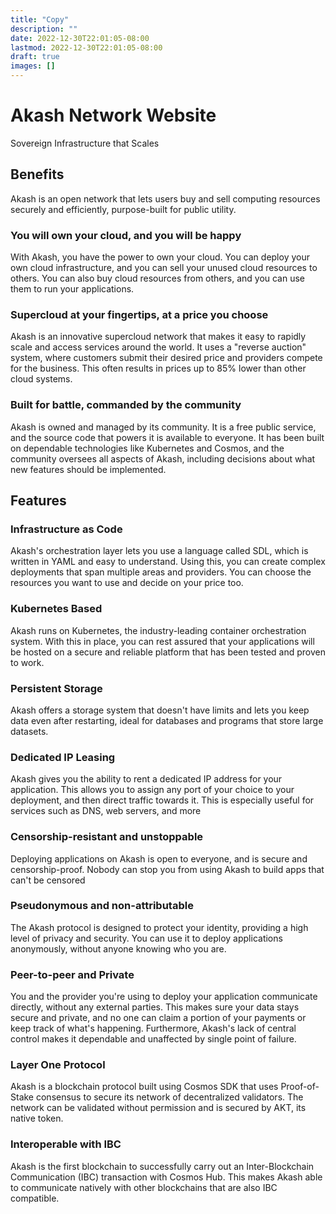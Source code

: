 ```yaml
---
title: "Copy"
description: ""
date: 2022-12-30T22:01:05-08:00
lastmod: 2022-12-30T22:01:05-08:00
draft: true
images: []
---
```


# Akash Network Website

Sovereign Infrastructure that Scales

## Benefits

Akash is an open network that lets users buy and sell computing resources securely and efficiently, purpose-built for public utility.

### You will own your cloud, and you will be happy

With Akash, you have the power to own your cloud. You can deploy your own cloud infrastructure, and you can sell your unused cloud resources to others. You can also buy cloud resources from others, and you can use them to run your applications.

### Supercloud at your fingertips, at a price you choose

Akash is an innovative supercloud network that makes it easy to rapidly scale and access services around the world. It uses a "reverse auction" system, where customers submit their desired price and providers compete for the business. This often results in prices up to 85% lower than other cloud systems.

### Built for battle, commanded by the community

Akash is owned and managed by its community. It is a free public service, and the source code that powers it is available to everyone. It has been built on dependable technologies like Kubernetes and Cosmos, and the community oversees all aspects of Akash, including decisions about what new features should be implemented.

## Features

### Infrastructure as Code

Akash's orchestration layer lets you use a language called SDL, which is written in YAML and easy to understand. Using this, you can create complex deployments that span multiple areas and providers. You can choose the resources you want to use and decide on your price too.

### Kubernetes Based

Akash runs on Kubernetes, the industry-leading container orchestration system. With this in place, you can rest assured that your applications will be hosted on a secure and reliable platform that has been tested and proven to work.

### Persistent Storage

Akash offers a storage system that doesn't have limits and lets you keep data even after restarting, ideal for databases and programs that store large datasets.

### Dedicated IP Leasing

Akash gives you the ability to rent a dedicated IP address for your application. This allows you to assign any port of your choice to your deployment, and then direct traffic towards it. This is especially useful for services such as DNS, web servers, and more

### Censorship-resistant and unstoppable

Deploying applications on Akash is open to everyone, and is secure and censorship-proof. Nobody can stop you from using Akash to build apps that can't be censored

### Pseudonymous and non-attributable

The Akash protocol is designed to protect your identity, providing a high level of privacy and security. You can use it to deploy applications anonymously, without anyone knowing who you are.

### Peer-to-peer and Private

You and the provider you're using to deploy your application communicate directly, without any external parties. This makes sure your data stays secure and private, and no one can claim a portion of your payments or keep track of what's happening. Furthermore, Akash's lack of central control makes it dependable and unaffected by single point of failure.

### Layer One Protocol

Akash is a blockchain protocol built using Cosmos SDK that uses Proof-of-Stake consensus to secure its network of decentralized validators. The network can be validated without permission and is secured by AKT, its native token.

### Interoperable with IBC

Akash is the first blockchain to successfully carry out an Inter-Blockchain Communication (IBC) transaction with Cosmos Hub. This makes Akash able to communicate natively with other blockchains that are also IBC compatible.